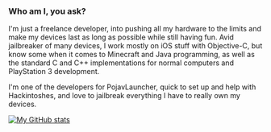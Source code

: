 ### Who am I, you ask?

I'm just a freelance developer, into pushing all my hardware to the limits and make my devices last as long as possible while still having fun. Avid jailbreaker of many devices, I work mostly on iOS stuff with Objective-C, but know some when it comes to Minecraft and Java programming, as well as the standard C and C++ implementations for normal computers and PlayStation 3 development.

I'm one of the developers for PojavLauncher, quick to set up and help with Hackintoshes, and love to jailbreak everything I have to really own my devices.

[![My GitHub stats](https://github-readme-stats.vercel.app/api?username=doregon&count_private=true&theme=dark&show_icons=true&border_radius=10&include_all_commits=true)](https://github.com/anuraghazra/github-readme-stats)

<!-- i'm sorry i had to
    ░░░▒▒▒▒░▒░░░░░░░░▒░░░░░░░░░░░░░░░░░░░░░░░░░░░░░░░░░░░░░░░░░░░▒▒░░░░░░░░░
    ░░▒▒▒▒░░░░░░░░░░░░▒░░░░░░░░░░░░░░░░░░░░░░░░░░░░░░░░░░░░░░░░░░░░░░░░░░░░▒
   ░▒▒▒░░░░░░░░░░░░░░░▒▒░░░░░░░░░░░░░░░░░▒░▒▒░░░░░░░░░░░░░░░░░░░░▒▒░░░░░░░▒▒
   ░░░░░░░░░░░░░░░░░░░░▒▒▒░░░░░░░░░░░░░░░░░▒▒▒▒▒▒▒░░░░░░░░░░░░░▒▒▒▒░░░░░░▒▒░
  ░░░░░░░░░░░░░░░░░░░░░▒░░░░░░░░░░░░░░░░░░░░░▒▒▒▒▒▒▒▒░░░░░▒▒▒▒▒▒▒▒▒░░░░░▒▒░
  ░░░░░░░░░░     ░░░░░░ ░▒░░░░░░░░░░░░░░░░░░░░░▒▒▒▒▒▒▒▒▒▒▒▒▒▒▒▒▒▒▒░░░░░▒▒░
              ░░░░░░░░░░░ ░░░░░░░░░░░░░░░░░░░░░░░░▒▒▒▒▒▒▒▒▒▒▒▒▒▒▒░░░░░▒▒░
         ░░░░░░░░░░░░░░░░░░  ░░░░░░░░░░░░░░░░░░░░░░░▒▒▒▒▒▒▒▒▒▒▒▒░░░░░▒▒░
      ░░░░░░░░░░░░░░░░░░░░░░░░               ░░░░░░░░▒▒▒▒▒▒▒▒▒░░░░░░▒▒░
      ░░░░░░░░░░░░░░░░░░░░░░░░░░░░              ░░░░░░▒▒▒▒▒▒▒░░░░░░▒░
        ░░░░░░░░░░░░░░░░░░░░░░░░░░░░░░░░░         ░░░░▒▒▒▒▒▒▒░░░░░░░
           ░░░░░░░░░░░░░░░░░░░░░░░░░░░░░░░░░░░     ░░░▒▒▒▒▒░░░░░░░
               ,,  ░░░░░░░░░░░░░░░░░░░░░░░░░░░░░░  ░░▒▒▒▒░░░░░
             ░░▒░     ░░░░░░░░░░░░░░░░░░░░░░░░░░░░░░░░▒▒▒░░░  ░░
             ░▒▒'   ░  ░░░░░░░░'  .     `''░░░░░░░░░░░▒▒▒▒░░░░░░
            ░░▒░       ░░░░░░░  ░▒░`        '░░░░░░░░▒▒▒░░░░░░░
           ░▒░░░░░    ,░░░░░░' ░▒▒░   ░,     '░░░░░░▒▒▒░░░░░░
           ░░░░░░░░░░░▒░░░░░░' ░▒▒    `   :░, ░░▒▒▒▒▒▒░░░░░
           ░░░░░░░▒▒▒▒░░░░░░░░ '▒▒░ ':   ,░╜░░▒▒▒▒▒▒▒░░░
            ░░░░░░▒▒▒░░░░░░░░░''¡┌"░'   ,░░░░▒▒▒▒▒▒▒░
            ░░░░▒▒▒▒░░░░░░░░░░░░░¡░░░░░░░░░░▒▒▒▒▒▒░
            ░░▒▒▒▒▒░░░░░░░░░░░░░░░░░░░░░░░░░░▒▒▒▒░
            ░▒▒▒▒░░░░░░░░░░░░░░░░░░░░░░░░░░░░░░░░   ░
           ░▒▒▒▒░░▒▒▒▒▒▒▒▒░░░░░░░░░░░░░░░░░░░░▒▒░░ ░
           ▒▒▒▒▒▒▒▒▒▒▒▒▒▒▒▒▒░░░░░░░░░░░░░░░░░▒░ ░░░
          ▒▒▒▒▒▒▒▒▒▒▒▒▒▒▒▒▒▒▒░░░░░░░░░░░░░░▒▒▒  ░░
        ░▒▒▒▒▒▒▒▒▒▒▒▒▒▒▒▒▒▒░░░░░░░░░░░░░░░▒▒▒
       ░▒▒▒▒▒▒▒▒▒▒▒▒▒▒▒░░░░░░░░░░░░░░░░░▒▒▒░
        ░░░▒▒▒▒▒▒▒▒▒░░▒▒▒▒▒▒▒▒░░░░░░░░░▒▒▒░
         ░░░░░░░░░░░▒▒▒▒▒▒▒▒▒▒▒▒░░░░░░▒▒▒░
            ░░░░░░░░░░░░░░░░░▒▒▒░░░░░░▒▒░
             ░░░░░░░░░░░░▒▒▒▒░░░░░░░░▒░
             -->
